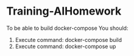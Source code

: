 # Training-AIHomework

To be able to build docker-compose You should:

1) Execute command: docker-compose build
2) Execute command: docker-compose up
